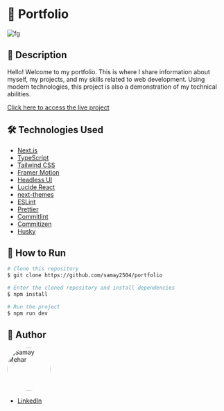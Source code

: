 # 📁 Portfolio

![fg](https://github.com/user-attachments/assets/203b8dec-4c9d-44c4-bfa9-c54dad22fd56)

## 📄 Description

Hello! Welcome to my portfolio. This is where I share information about myself, my projects, and my skills related to web development. Using modern technologies, this project is also a demonstration of my technical abilities.

[Click here to access the live project](https://grazziotti-portfolio.vercel.app/)

## 🛠 Technologies Used

- [Next.js](https://nextjs.org/)
- [TypeScript](https://www.typescriptlang.org/)
- [Tailwind CSS](https://tailwindcss.com/)
- [Framer Motion](https://www.framer.com/motion/)
- [Headless UI](https://headlessui.dev/)
- [Lucide React](https://lucide.dev/)
- [next-themes](https://github.com/pacocoursey/next-themes)
- [ESLint](https://eslint.org/)
- [Prettier](https://prettier.io/)
- [Commitlint](https://commitlint.js.org/)
- [Commitizen](https://github.com/commitizen/cz-cli)
- [Husky](https://github.com/typicode/husky)

## 🚀 How to Run

```bash
# Clone this repository
$ git clone https://github.com/samay2504/portfolio

# Enter the cloned repository and install dependencies
$ npm install

# Run the project
$ npm run dev
```

## 👤 Author

<img style="border-radius: 50px" alt="Samay Mehar" title="Samay Mehar" src="https://avatars.githubusercontent.com/u/120591427?s=400&u=fc125b1ca3cc60ca26912eb874ab5b4743583b3b&v=4" height="100" width="100" />

- [LinkedIn](https://www.linkedin.com/in/samay-m-55058628a/)
